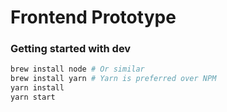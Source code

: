 # Frontend Prototype

### Getting started with dev

```bash
brew install node # Or similar
brew install yarn # Yarn is preferred over NPM
yarn install
yarn start
```
